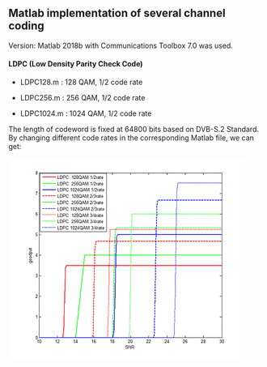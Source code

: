 ## Matlab implementation of several channel coding 

Version: Matlab 2018b with Communications Toolbox 7.0 was used.

#### LDPC (Low Density Parity Check Code)

* LDPC128.m : 128 QAM, 1/2 code rate

* LDPC256.m : 256 QAM, 1/2 code rate

* LDPC1024.m : 1024 QAM, 1/2 code rate

The length of codeword is fixed at 64800 bits based on DVB-S.2 Standard. By changing different code rates in the corresponding Matlab file, we can get:

![ldpc](.\img\ldpc.png)







